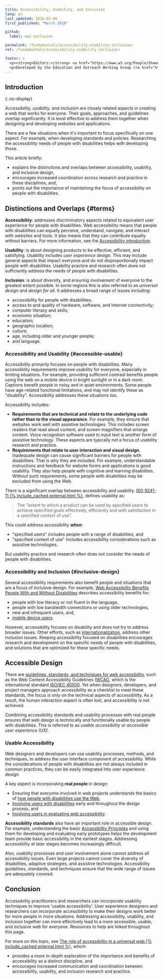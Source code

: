 ```yaml
---
title: Accessibility, Usability, and Inclusion
lang: en
last_updated: 2016-05-06
first_published: "March 2010"

github:
  label: wai-inclusion

permalink: /fundamentals/accessibility-usability-inclusion/
ref: /fundamentals/accessibility-usability-inclusion/

footer: >
  <p><strong>Editors:</strong> <a href="https://www.w3.org/People/Shawn/">Shawn Lawton Henry</a>, <a href="https://www.w3.org/People/shadi/">Shadi Abou-Zahra</a>, and <a href="https://www.w3.org/People/kevin">Kevin White</a>. Contributors: Sharron Rush, and <a href="https://www.w3.org/WAI/EO/EOWG-members">EOWG Participants</a>.</p>
  <p>Developed by the Education and Outreach Working Group (<a href="http://www.w3.org/WAI/EO/">EOWG</a>). Previously developed with support of the <a href="/WAI/WAI-AGE/"><abbr>WAI-AGE</abbr> Project</a>.</p>
---
```


## Introduction
{:.no-display}

*Accessibility, usability, and inclusion* are closely related aspects in creating a web that works for everyone. Their goals, approaches, and guidelines overlap significantly. It is most effective to address them together when designing and developing websites and applications.

There are a few situations when it's important to focus specifically on one aspect. For example, when developing standards and policies. Researching the accessibility needs of people with disabilities helps with developing those.

This article briefly:

-   explains the distinctions and overlaps between accessibility, usability, and inclusive design,
-   encourages increased coordination across research and practice in these disciplines, and,
-   points out the importance of maintaining the focus of accessibility on people with disabilities.

Distinctions and Overlaps {#terms}
-------------------------

**Accessibility**: addresses discriminatory aspects related to equivalent user experience for people with disabilities. Web accessibility means that people with disabilities can equally perceive, understand, navigate, and interact with websites and tools. It also means that they can contribute equally without barriers. For more information, see the [Accessibility introduction](/fundamentals/accessibility-intro/).

**Usability**: is about designing products to be effective, efficient, and satisfying. Usability includes *user experience design*. This may include general aspects that impact everyone and do not disproportionally impact people with disabilities. Usability practice and research often does not sufficiently address the needs of people with disabilities.

**Inclusion**: is about diversity, and ensuring involvement of everyone to the greatest extent possible. In some regions this is also referred to as *universal design* and *design for all*.  It addresses a broad range of issues including:

* accessibility for people with disabilities;
* access to and quality of hardware, software, and Internet connectivity;
* computer literacy and skills;
* economic situation;
* education;
* geographic location;
* culture;
* age, including older and younger people;
* and language.

### Accessibility and Usability {#accessible-usable}

Accessibility primarily focuses on people with disabilities. Many accessibility requirements improve usability for everyone, especially in limiting situations. For example, providing sufficient contrast benefits people using the web on a mobile device in bright sunlight or in a dark room. Captions benefit people in noisy and in quiet environments. Some people have age-related functional limitations, and may not identify these as "disability". Accessibility addresses these situations too.

Accessibility includes:

-   **Requirements that are technical and relate to the underlying code rather than to the visual appearance**. For example, they ensure that websites work well with assistive technologies. This includes screen readers that read aloud content, and screen magnifiers that enlarge content. Voice recognition software used to input text is another form of assistive technology.  These aspects are typically not a focus of usability research and practice.
-   **Requirements that relate to user interaction and visual design**. Inadequate design can cause significant barriers for people with disabilities. That is why they are included. For example, understandable instructions and feedback for website forms and applications is good usability. They also help people with cognitive and learning disabilities. Without such requirements, some people with disabilities may be excluded from using the Web.

There is a significant overlap between accessibility and usability. [ISO 9241-11 {% include_cached external.html %}](https://www.iso.org/iso/catalogue_detail.htm?csnumber=16883), defines usability as:

> The "extent to which a product can be used by specified users to achieve specified goals effectively, efficiently and with satisfaction in a specified context of use".

This could address accessibility ***when***:

* "specified users" includes people with a range of disabilities, and
* "specified context of use" includes accessibility considerations such as assistive technologies.

But usability practice and research often does not consider the needs of people with disabilities.

### Accessibility and Inclusion {#inclusive-design}

Several accessibility requirements also benefit people and situations that are a focus of inclusive design. For example, [Web Accessibility
Benefits People With and *Without* Disabilities](https://www.w3.org/WAI/bcase/soc#groups) describes accessibility benefits for:

-   people with low literacy or not fluent in the language,
-   people with low bandwidth connections or using older technologies,
-   new and infrequent users, and,
-   [mobile device users](/standards-guidelines/wcag-mobile-overlap/).

However, accessibility focuses on disability and does not try to address broader issues. Other efforts, such as [internationalization](https://www.w3.org/International/), address other inclusion issues. Keeping accessibility focused on disabilities encourages research and development on the specific needs of people with disabilities, and solutions that are optimized for these specific needs.

Accessible Design
-----------------

There are [guidelines, standards, and techniques for web accessibility](/standards-guidelines/), such as the Web Content Accessibility Guidelines ([WCAG](/standards-guidelines/wcag/), which is the international standard [ISO/IEC 40500](https://www.w3.org/blog/2012/10/wcag-20-is-now-also-isoiec-405/).
Yet when designers, developers, and project managers approach accessibility as a checklist to meet these standards, the focus is only on the technical aspects of accessibility. As a result, the human interaction aspect is often lost, and accessibility is not achieved.

Combining accessibility standards and usability processes with real people ensures that web design is technically and functionally usable by people with disabilities. This is referred to as *usable accessibility* or *accessible user experience (UX)*.

### Usable Accessibility

Web designers and developers can use usability processes, methods, and techniques, to address the user interface component of accessibility.
While the considerations of people with disabilities are not always included in common practices, they can be easily integrated into user experience design.

A key aspect is incorporating **real people** in design:

-   Ensuring that everyone involved in web projects understands the basics of [how people with disabilities use the Web](/people-use-web/),
-   [Involving users with disabilities](/planning/involving-users/) early and throughout the design process, and
-   [Involving users in evaluating web accessibility](/test-evaluate/involving-users/).

**Accessibility standards** also have an important role in accessible design. For example, understanding the basic [Accessibility Principles](/fundamentals/accessibility-principles/) and using them for developing and evaluating early prototypes helps the development team provide basic accessibility in the earliest stages.
Addressing accessibility at later stages becomes increasingly difficult.

Also, usability processes and user involvement alone cannot address all accessibility issues. Even large projects cannot cover the diversity of disabilities, adaptive strategies, and assistive technologies.
Accessibility guidelines, standards, and techniques ensure that the wide range of issues are adequately covered.

Conclusion
----------

Accessibility practitioners and researchers can incorporate usability techniques to improve 'usable accessibility'. User experience designers and researchers can incorporate accessibility to make their designs work better for more people in more situations. Addressing accessibility, usability, and inclusion together can more effectively lead to a more accessible, usable, and inclusive web for everyone. Resources to help are linked throughout this page.

For more on this topic, see [The role of accessibility in a universal web {% include_cached external.html %}](https://dspace.mit.edu/handle/1721.1/88013), which:

-   provides a more in-depth exploration of the importance and benefits of accessibility as a distinct discipline, and
-   encourages increased communication and coordination between accessibility, usability, and inclusion research and practice.

